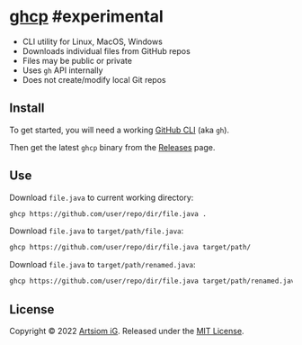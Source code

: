 # [ghcp](https://github.com/rtmigo/ghcp) #experimental

* CLI utility for Linux, MacOS, Windows
* Downloads individual files from GitHub repos
* Files may be public or private
* Uses `gh` API internally
* Does not create/modify local Git repos

## Install

To get started, you will need a
working [GitHub CLI](https://github.com/cli/cli#installation) (aka `gh`).

Then get the latest `ghcp` binary from
the [Releases](https://github.com/rtmigo/ghcp/releases) page.

## Use

Download `file.java` to current working directory:

```bash
ghcp https://github.com/user/repo/dir/file.java .
```


Download `file.java` to `target/path/file.java`:

```bash
ghcp https://github.com/user/repo/dir/file.java target/path/
```

Download `file.java` to `target/path/renamed.java`:

```bash
ghcp https://github.com/user/repo/dir/file.java target/path/renamed.java
```

## License

Copyright © 2022 [Artsiom iG](https://github.com/rtmigo).
Released under the [MIT License](LICENSE).

